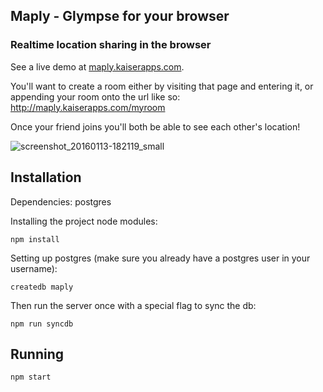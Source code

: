 ## Maply - Glympse for your browser
### Realtime location sharing in the browser

See a live demo at [maply.kaiserapps.com](http://maply.kaiserapps.com).

You'll want to create a room either by visiting that page and entering it, or appending your room onto the url like so: http://maply.kaiserapps.com/myroom

Once your friend joins you'll both be able to see each other's location!

![screenshot_20160113-182119_small](https://cloud.githubusercontent.com/assets/608054/12314184/75ff3572-ba23-11e5-8f5f-182133b47dd4.png)

## Installation

Dependencies: postgres

Installing the project node modules:

```
npm install
```

Setting up postgres (make sure you already have a postgres user in your username):

```
createdb maply
```

Then run the server once with a special flag to sync the db:

```
npm run syncdb
```

## Running

```
npm start
```

